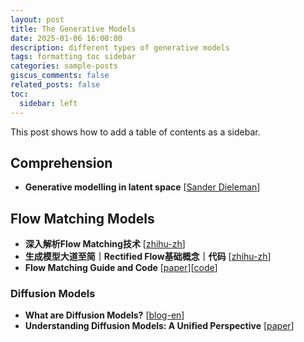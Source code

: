```yaml
---
layout: post
title: The Generative Models
date: 2025-01-06 16:00:00
description: different types of generative models
tags: formatting toc sidebar
categories: sample-posts
giscus_comments: false
related_posts: false
toc:
  sidebar: left
---
```


This post shows how to add a table of contents as a sidebar.

## Comprehension

- **Generative modelling in latent space** [[Sander Dieleman](https://sander.ai/)]

## Flow Matching Models

- **深入解析Flow Matching技术** [[zhihu-zh](https://zhuanlan.zhihu.com/p/685921518)]
- **生成模型大道至简｜Rectified Flow基础概念｜代码** [[zhihu-zh](https://zhuanlan.zhihu.com/p/687740527)]
- **Flow Matching Guide and Code** [[paper](https://arxiv.org/abs/2412.06264)][[code](https://github.com/facebookresearch/flow_matching)]


### Diffusion Models

- **What are Diffusion Models?** [[blog-en](https://lilianweng.github.io/posts/2021-07-11-diffusion-models/)]
- **Understanding Diffusion Models: A Unified Perspective** [[paper](https://arxiv.org/abs/2208.11970)]




